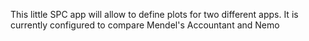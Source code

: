This little SPC app will allow to define plots for two different apps.
It is currently configured to compare Mendel's Accountant and Nemo
